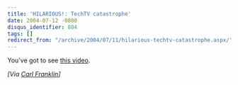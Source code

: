```yaml
---
title: 'HILARIOUS!: TechTV catastrophe'
date: 2004-07-12 -0800
disqus_identifier: 804
tags: []
redirect_from: "/archive/2004/07/11/hilarious-techtv-catastrophe.aspx/"
---
```


You've got to see [this video](http://media.ebaumsworld.com/techtv.wmv).

*[Via [Carl Franklin](http://weblogs.asp.net/cfranklin/)]*


